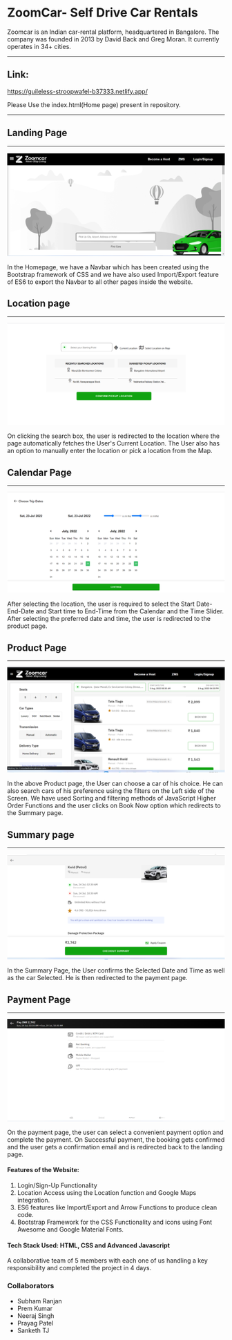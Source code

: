 # ZoomCar- Self Drive Car Rentals
Zoomcar is an Indian car-rental platform, headquartered in Bangalore. The company was founded in 2013 by David Back and Greg Moran. It currently operates in 34+ cities.

__________________________________________________________________________

## Link:
https://guileless-stroopwafel-b37333.netlify.app/

Please Use the index.html(Home page) present in repository.

************************************************************************

## Landing Page
_________________________________________________________________________

![App Screenshot](https://github.com/Ranjanji/ZoomCar/blob/main/landingPage.png)

In the Homepage, we have a Navbar which has been created using the Bootstrap framework of CSS and we have also used Import/Export feature of ES6 to export the Navbar to all other pages inside the website. 

## Location page
__________________________________________________________________________


![App Screenshot](https://github.com/Ranjanji/ZoomCar/blob/main/locationPage.png)



On clicking the search box, the user is redirected to the location where the page automatically fetches the User's Current Location. The User also has an option to manually enter the location or pick a location from the Map.

## Calendar Page 
_________________________________________________________________________

![App Screenshot](https://github.com/Ranjanji/ZoomCar/blob/main/calenderPage.png)

After selecting the location, the user is required to select the Start Date-End-Date and Start time to End-Time from the Calendar and the Time Slider. After selecting the preferred date and time, the user is redirected to the product page.

## Product Page
__________________________________________________________________________

![App Screenshot](https://github.com/Ranjanji/ZoomCar/blob/main/productPage.png)

In the above Product page, the User can choose a car of his choice. He can also search cars of his preference using the filters on the Left side of the Screen. We have used Sorting and filtering methods of JavaScript Higher Order Functions and the user clicks on Book Now option which redirects to the Summary page.

## Summary page
__________________________________________________________________________


![App Screenshot](https://github.com/Ranjanji/ZoomCar/blob/main/summaryPage.png)

In the Summary Page, the User confirms the Selected Date and Time as well as the car Selected. He is then redirected to the payment page.

## Payment Page

__________________________________________________________________________

![App Screenshot](https://github.com/Ranjanji/ZoomCar/blob/main/paymentPage.png)

On the payment page, the user can select a convenient payment option and complete the payment. On Successful payment, the booking gets confirmed and the user gets a confirmation email and is redirected back to the landing page.

#### Features of the Website:
1. Login/Sign-Up Functionality
2. Location Access using the Location function and Google Maps integration.
3. ES6 features like Import/Export and Arrow Functions to produce clean code.
4. Bootstrap Framework for the CSS Functionality and icons using Font Awesome and Google Material Fonts.


#### Tech Stack Used: HTML, CSS and Advanced Javascript

A collaborative team of 5 members with each one of us handling a key responsibility and completed the project in 4 days.

### Collaborators

+ Subham Ranjan
+ Prem Kumar
+ Neeraj Singh 
+ Prayag Patel
+ Sanketh TJ





